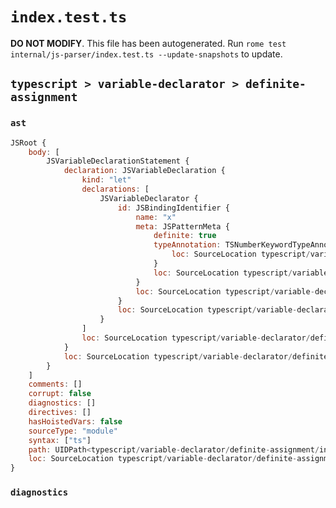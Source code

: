 # `index.test.ts`

**DO NOT MODIFY**. This file has been autogenerated. Run `rome test internal/js-parser/index.test.ts --update-snapshots` to update.

## `typescript > variable-declarator > definite-assignment`

### `ast`

```javascript
JSRoot {
	body: [
		JSVariableDeclarationStatement {
			declaration: JSVariableDeclaration {
				kind: "let"
				declarations: [
					JSVariableDeclarator {
						id: JSBindingIdentifier {
							name: "x"
							meta: JSPatternMeta {
								definite: true
								typeAnnotation: TSNumberKeywordTypeAnnotation {
									loc: SourceLocation typescript/variable-declarator/definite-assignment/input.ts 1:8-1:14
								}
								loc: SourceLocation typescript/variable-declarator/definite-assignment/input.ts 1:4-1:14
							}
							loc: SourceLocation typescript/variable-declarator/definite-assignment/input.ts 1:4-1:14
						}
						loc: SourceLocation typescript/variable-declarator/definite-assignment/input.ts 1:4-1:14
					}
				]
				loc: SourceLocation typescript/variable-declarator/definite-assignment/input.ts 1:0-1:15
			}
			loc: SourceLocation typescript/variable-declarator/definite-assignment/input.ts 1:0-1:15
		}
	]
	comments: []
	corrupt: false
	diagnostics: []
	directives: []
	hasHoistedVars: false
	sourceType: "module"
	syntax: ["ts"]
	path: UIDPath<typescript/variable-declarator/definite-assignment/input.ts>
	loc: SourceLocation typescript/variable-declarator/definite-assignment/input.ts 1:0-2:0
}
```

### `diagnostics`

```

```
